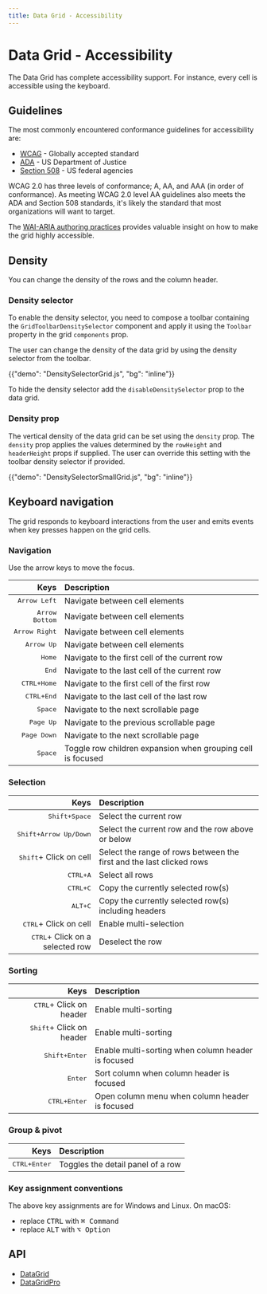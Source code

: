 ```yaml
---
title: Data Grid - Accessibility
---
```


# Data Grid - Accessibility

<p class="description">The Data Grid has complete accessibility support. For instance, every cell is accessible using the keyboard.</p>

## Guidelines

The most commonly encountered conformance guidelines for accessibility are:

- [WCAG](https://www.w3.org/WAI/standards-guidelines/wcag/) - Globally accepted standard
- [ADA](https://www.ada.gov/) - US Department of Justice
- [Section 508](https://www.section508.gov/) - US federal agencies

WCAG 2.0 has three levels of conformance; A, AA, and AAA (in order of conformance).
As meeting WCAG 2.0 level AA guidelines also meets the ADA and Section 508 standards, it's likely the standard that most organizations will want to target.

The [WAI-ARIA authoring practices](https://www.w3.org/TR/wai-aria-practices/#grid) provides valuable insight on how to make the grid highly accessible.

## Density

You can change the density of the rows and the column header.

### Density selector

To enable the density selector, you need to compose a toolbar containing the `GridToolbarDensitySelector` component and apply it using the `Toolbar` property in the grid `components` prop.

The user can change the density of the data grid by using the density selector from the toolbar.

{{"demo": "DensitySelectorGrid.js", "bg": "inline"}}

To hide the density selector add the `disableDensitySelector` prop to the data grid.

### Density prop

The vertical density of the data grid can be set using the `density` prop.
The `density` prop applies the values determined by the `rowHeight` and `headerHeight` props if supplied.
The user can override this setting with the toolbar density selector if provided.

{{"demo": "DensitySelectorSmallGrid.js", "bg": "inline"}}

## Keyboard navigation

The grid responds to keyboard interactions from the user and emits events when key presses happen on the grid cells.

### Navigation

Use the arrow keys to move the focus.

|                                                               Keys | Description                                                 |
| -----------------------------------------------------------------: | :---------------------------------------------------------- |
|                                  <kbd class="key">Arrow Left</kbd> | Navigate between cell elements                              |
|                                <kbd class="key">Arrow Bottom</kbd> | Navigate between cell elements                              |
|                                 <kbd class="key">Arrow Right</kbd> | Navigate between cell elements                              |
|                                    <kbd class="key">Arrow Up</kbd> | Navigate between cell elements                              |
|                                        <kbd class="key">Home</kbd> | Navigate to the first cell of the current row               |
|                                         <kbd class="key">End</kbd> | Navigate to the last cell of the current row                |
| <kbd><kbd class="key">CTRL</kbd>+<kbd class="key">Home</kbd></kbd> | Navigate to the first cell of the first row                 |
|  <kbd><kbd class="key">CTRL</kbd>+<kbd class="key">End</kbd></kbd> | Navigate to the last cell of the last row                   |
|                                       <kbd class="key">Space</kbd> | Navigate to the next scrollable page                        |
|                                     <kbd class="key">Page Up</kbd> | Navigate to the previous scrollable page                    |
|                                   <kbd class="key">Page Down</kbd> | Navigate to the next scrollable page                        |
|                                       <kbd class="key">Space</kbd> | Toggle row children expansion when grouping cell is focused |

### Selection

|                                                                         Keys | Description                                                          |
| ---------------------------------------------------------------------------: | :------------------------------------------------------------------- |
|         <kbd><kbd class="key">Shift</kbd>+<kbd class="key">Space</kbd></kbd> | Select the current row                                               |
| <kbd><kbd class="key">Shift</kbd>+<kbd class="key">Arrow Up/Down</kbd></kbd> | Select the current row and the row above or below                    |
|                                  <kbd class="key">Shift</kbd>+ Click on cell | Select the range of rows between the first and the last clicked rows |
|              <kbd><kbd class="key">CTRL</kbd>+<kbd class="key">A</kbd></kbd> | Select all rows                                                      |
|              <kbd><kbd class="key">CTRL</kbd>+<kbd class="key">C</kbd></kbd> | Copy the currently selected row(s)                                   |
|               <kbd><kbd class="key">ALT</kbd>+<kbd class="key">C</kbd></kbd> | Copy the currently selected row(s) including headers                 |
|                                   <kbd class="key">CTRL</kbd>+ Click on cell | Enable multi-selection                                               |
|                         <kbd class="key">CTRL</kbd>+ Click on a selected row | Deselect the row                                                     |

### Sorting

|                                                                 Keys | Description                                        |
| -------------------------------------------------------------------: | :------------------------------------------------- |
|                         <kbd class="key">CTRL</kbd>+ Click on header | Enable multi-sorting                               |
|                        <kbd class="key">Shift</kbd>+ Click on header | Enable multi-sorting                               |
| <kbd><kbd class="key">Shift</kbd>+<kbd class="key">Enter</kbd></kbd> | Enable multi-sorting when column header is focused |
|                                         <kbd class="key">Enter</kbd> | Sort column when column header is focused          |
|  <kbd><kbd class="key">CTRL</kbd>+<kbd class="key">Enter</kbd></kbd> | Open column menu when column header is focused     |

### Group & pivot

|                                                                Keys | Description                       |
| ------------------------------------------------------------------: | :-------------------------------- |
| <kbd><kbd class="key">CTRL</kbd>+<kbd class="key">Enter</kbd></kbd> | Toggles the detail panel of a row |

### Key assignment conventions

The above key assignments are for Windows and Linux.
On macOS:

- replace <kbd class="key">CTRL</kbd> with <kbd class="key">⌘ Command</kbd>
- replace <kbd class="key">ALT</kbd> with <kbd class="key">⌥ Option</kbd>

## API

- [DataGrid](/api/data-grid/data-grid/)
- [DataGridPro](/api/data-grid/data-grid-pro/)
